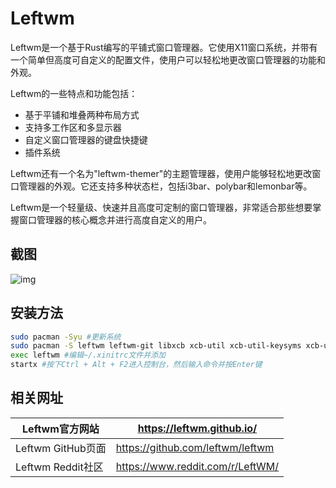 # Leftwm

Leftwm是一个基于Rust编写的平铺式窗口管理器。它使用X11窗口系统，并带有一个简单但高度可自定义的配置文件，使用户可以轻松地更改窗口管理器的功能和外观。

Leftwm的一些特点和功能包括：

- 基于平铺和堆叠两种布局方式
- 支持多工作区和多显示器
- 自定义窗口管理器的键盘快捷键
- 插件系统

Leftwm还有一个名为"leftwm-themer"的主题管理器，使用户能够轻松地更改窗口管理器的外观。它还支持多种状态栏，包括i3bar、polybar和lemonbar等。

Leftwm是一个轻量级、快速并且高度可定制的窗口管理器，非常适合那些想要掌握窗口管理器的核心概念并进行高度自定义的用户。

## 截图

![img](/qcqno1s6ogk91.png)

## 安装方法

```bash
sudo pacman -Syu #更新系统
sudo pacman -S leftwm leftwm-git libxcb xcb-util xcb-util-keysyms xcb-util-wm xcb-util-cursor xcb-util-xrm rofi #安装Leftwm及其依赖项
exec leftwm #编辑~/.xinitrc文件并添加
startx #按下Ctrl + Alt + F2进入控制台，然后输入命令并按Enter键
```



## 相关网址

| Leftwm官方网站    | https://leftwm.github.io/        |
| ----------------- | -------------------------------- |
| Leftwm GitHub页面 | https://github.com/leftwm/leftwm |
| Leftwm Reddit社区 | https://www.reddit.com/r/LeftWM/ |

